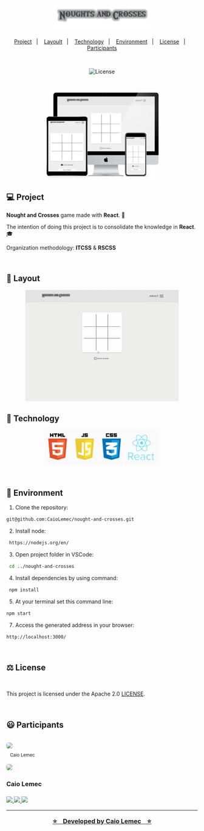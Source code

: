 <h1 align="center">
    <img alt="logo" title="logotype" src="./public/logotype1.png" width="50%" />
</h1>

<p align="center">
  <a href="#-Project">Project</a>&nbsp;&nbsp;&nbsp;|&nbsp;&nbsp;&nbsp;
  <a href="#-Layout">Layoult</a>&nbsp;&nbsp;&nbsp;|&nbsp;&nbsp;&nbsp;
  <a href="#-Technology">Technology</a>&nbsp;&nbsp;&nbsp;|&nbsp;&nbsp;&nbsp;
  <a href="#-Environment">Environment</a>&nbsp;&nbsp;&nbsp;|&nbsp;&nbsp;&nbsp;
  <a href="#%EF%B8%8F-license">License</a>&nbsp;&nbsp;&nbsp;|&nbsp;&nbsp;&nbsp;
  <a href="#-Participants">Participants</a>
</p>
<br>

<p align="center">
  <img  href="#%EF%B8%8F-license" src="https://img.shields.io/static/v1?label=License&message=Apache%202.0&color=lightgrey&labelColor=white" alt="License">
</p>
<br>

<p align="center">
 <img alt="mockup" src="./public/mockup.png" width="60%">
</p>

## 💻 Project

<strong>Nought and Crosses</strong> game made with <strong>React</strong>. 🎲

The intention of doing this project is to consolidate the knowledge in <strong>React</strong>. 🎓

Organization methodology: <strong>ITCSS</strong> & <strong>RSCSS</strong>

<br>

## 🎨 Layout
<p align="center">
<img src="./public/game.gif" width="80%" height="80%" />

<br>

## 🔨 Technology

<p align="center">
  <img src="./public/tech.png" width="60%">
</p>

<br>

## 📝 Environment

1. Clone the repository: 
```bash 
git@github.com:CaioLemec/nought-and-crosses.git
```
2. Install node: 
```bash
 https://nodejs.org/en/
 ```
3. Open project folder in VSCode:
```bash
 cd ../nought-and-crosses
 ```
4. Install dependencies by using command:
```bash
 npm install
 ```
5. At your terminal set this command line:
```bash
npm start
```
7. Access the generated address in your browser:
```bash
http://localhost:3000/
```

<br>

## ⚖️ License

<br>

This project is licensed under the Apache 2.0 [LICENSE](LICENSE.md).

<br>

## 😃 Participants
<br>
<img style="border-radius: 30%;" src="https://avatars3.githubusercontent.com/u/59886891?s=460&v=4" width="75px;"/>
<br>
<sub>&nbsp;&nbsp;&nbsp;Caio Lemec</sub>

<br>
<br>

<img style="border-radius: 30%;" src="https://avatars3.githubusercontent.com/u/59886891?s=460&v=4" width="75px;"/>
<h3>Caio Lemec<h3>
<a href="https://t.me/caiolemec"><img src="https://img.shields.io/badge/Telegram-C0C0C0?style=for-the-badge&logo=telegram&logoColor=white"/>
<a href="mailto:caiolemec@gmail.com"><img src="https://img.shields.io/static/v1?label=&message=E-mail&color=C0C0C0&style=for-the-badge&logo=Gmail"/>
<a href="https://www.linkedin.com/in/caiolemec/"><img src="https://img.shields.io/static/v1?label=&message=LinkedIn&color=C0C0C0&style=for-the-badge&logo=linkedin"/>
<br>

<hr>

<p align="center">⭐&nbsp;&nbsp;&nbsp;   Developed by Caio Lemec  &nbsp;&nbsp;&nbsp;⭐</p>
